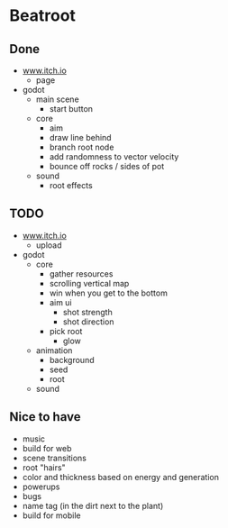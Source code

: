 # Beatroot

## Done

- www.itch.io
  - page
- godot
  - main scene
    - start button
  - core
    - aim
    - draw line behind
    - branch root node
    - add randomness to vector velocity
    - bounce off rocks / sides of pot
  - sound
    - root effects

## TODO

- www.itch.io
  - upload
- godot
  - core
    - gather resources
    - scrolling vertical map
    - win when you get to the bottom
    - aim ui
      - shot strength
      - shot direction
    - pick root
      - glow
  - animation
    - background
    - seed
    - root
  - sound

## Nice to have

- music
- build for web
- scene transitions
- root "hairs"
- color and thickness based on energy and generation
- powerups
- bugs
- name tag (in the dirt next to the plant)
- build for mobile